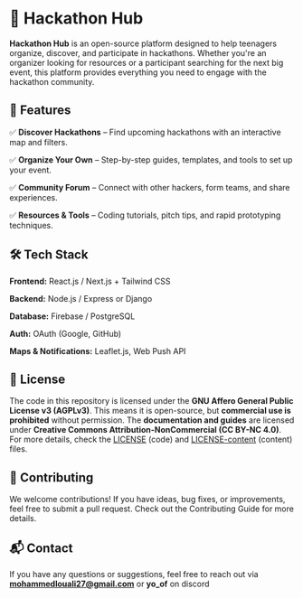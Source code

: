 # 🚀 Hackathon Hub
**Hackathon Hub** is an open-source platform designed to help teenagers organize, discover, and participate in hackathons. Whether you're an organizer looking for resources or a participant searching for the next big event, this platform provides everything you need to engage with the hackathon community.

## 🌟 Features
✅ **Discover Hackathons** – Find upcoming hackathons with an interactive map and filters.

✅ **Organize Your Own** – Step-by-step guides, templates, and tools to set up your event.

✅ **Community Forum** – Connect with other hackers, form teams, and share experiences.

✅ **Resources & Tools** – Coding tutorials, pitch tips, and rapid prototyping techniques.

## 🛠 Tech Stack
**Frontend:** React.js / Next.js + Tailwind CSS

**Backend:** Node.js / Express or Django

**Database:** Firebase / PostgreSQL

**Auth:** OAuth (Google, GitHub)

**Maps & Notifications:** Leaflet.js, Web Push API
## 📜 License
The code in this repository is licensed under the **GNU Affero General Public License v3 (AGPLv3)**.
This means it is open-source, but **commercial use is prohibited** without permission.
The **documentation and guides** are licensed under **Creative Commons Attribution-NonCommercial (CC BY-NC 4.0)**.
For more details, check the [LICENSE](LICENSE) (code) and [LICENSE-content](LICENSE-content) (content) files.

## 🚀 Contributing
We welcome contributions! If you have ideas, bug fixes, or improvements, feel free to submit a pull request. Check out the Contributing Guide for more details.

## 📬 Contact
If you have any questions or suggestions, feel free to reach out via **mohammedlouali27@gmail.com** or **yo_of** on discord
